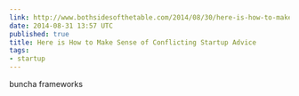 ```yaml
---
link: http://www.bothsidesofthetable.com/2014/08/30/here-is-how-to-make-sense-of-conflicting-startup-advice/
date: 2014-08-31 13:57 UTC
published: true
title: Here is How to Make Sense of Conflicting Startup Advice
tags:
- startup
---
```


buncha frameworks
